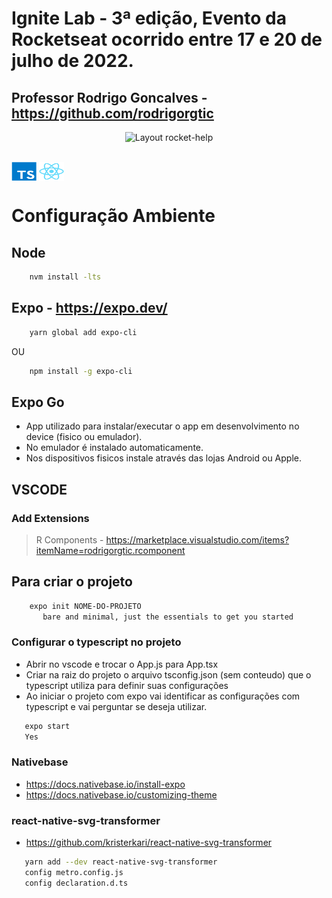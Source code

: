 
# Ignite Lab - 3ª edição, Evento da Rocketseat ocorrido entre 17 e 20 de julho de 2022.
## Professor Rodrigo Goncalves - https://github.com/rodrigorgtic

<p align="center">
  <img src="https://github.com/rdgmart/Test/blob/develop/react-native/rocket-help/src/assets/layout-rocket-help.png" width="700" alt="Layout rocket-help">
</p>

<div style="display: inline_block"><br>
  <img align="center" alt="Rdgmart-Ts" height="30" width="40" src="https://raw.githubusercontent.com/devicons/devicon/master/icons/typescript/typescript-plain.svg">
  <img align="center" alt="Rdgmart-React" height="30" width="40" src="https://raw.githubusercontent.com/devicons/devicon/master/icons/react/react-original.svg">
</div>


# Configuração Ambiente
## Node
```bash
    nvm install -lts
```

## Expo - https://expo.dev/
```bash
    yarn global add expo-cli 
```

 OU
        
```bash         
    npm install -g expo-cli
```

## Expo Go
- App utilizado para instalar/executar o app em desenvolvimento no device (fisico ou emulador). 
- No emulador é instalado automaticamente.
- Nos dispositivos fisicos instale através das lojas Android ou Apple.

## VSCODE
### Add Extensions
> R Components - https://marketplace.visualstudio.com/items?itemName=rodrigorgtic.rcomponent


## Para criar o projeto
```bash
    expo init NOME-DO-PROJETO
       bare and minimal, just the essentials to get you started
```

### Configurar o typescript no projeto
- Abrir no vscode e trocar o App.js para App.tsx
- Criar na raiz do projeto o arquivo tsconfig.json (sem conteudo) que o typescript utiliza para definir suas configurações
- Ao iniciar o projeto com expo vai identificar as configurações com typescript e vai perguntar se deseja utilizar.
```bash
   expo start
   Yes
```

### Nativebase 
- https://docs.nativebase.io/install-expo
- https://docs.nativebase.io/customizing-theme

### react-native-svg-transformer
- https://github.com/kristerkari/react-native-svg-transformer
```bash
   yarn add --dev react-native-svg-transformer
   config metro.config.js
   config declaration.d.ts
```
